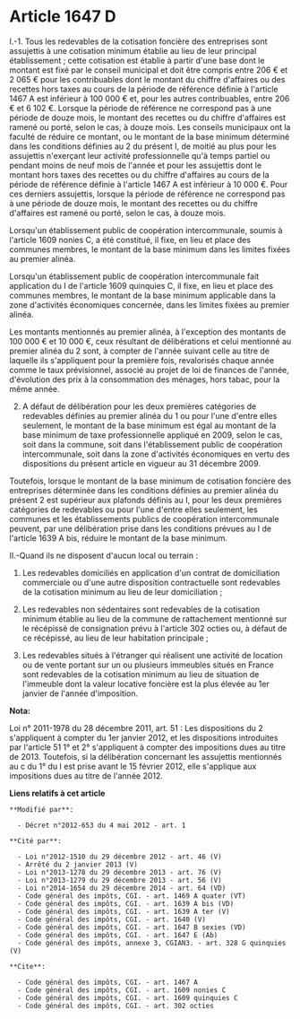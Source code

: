 # Article 1647 D

I.-1. Tous les redevables de la cotisation foncière des entreprises sont assujettis à une cotisation minimum établie au lieu
de leur principal établissement ; cette cotisation est établie à partir d'une base dont le montant est fixé par le conseil
municipal et doit être compris entre 206 € et 2 065 € pour les contribuables dont le montant du chiffre d'affaires ou des
recettes hors taxes au cours de la période de référence définie à l'article 1467 A est inférieur à 100 000 € et, pour les
autres contribuables, entre 206 € et 6 102 €. Lorsque la période de référence ne correspond pas à une période de douze mois,
le montant des recettes ou du chiffre d'affaires est ramené ou porté, selon le cas, à douze mois. Les conseils municipaux ont
la faculté de réduire ce montant, ou le montant de la base minimum déterminé dans les conditions définies au 2 du présent I,
de moitié au plus pour les assujettis n'exerçant leur activité professionnelle qu'à temps partiel ou pendant moins de neuf
mois de l'année et pour les assujettis dont le montant hors taxes des recettes ou du chiffre d'affaires au cours de la
période de référence définie à l'article 1467 A est inférieur à 10 000 €. Pour ces derniers assujettis, lorsque la période de
référence ne correspond pas à une période de douze mois, le montant des recettes ou du chiffre d'affaires est ramené ou
porté, selon le cas, à douze mois. 

Lorsqu'un établissement public de coopération intercommunale, soumis à l'article 1609 nonies C, a été constitué, il fixe, en
lieu et place des communes membres, le montant de la base minimum dans les limites fixées au premier alinéa. 

Lorsqu'un établissement public de coopération intercommunale fait application du I de l'article 1609 quinquies C, il fixe, en
lieu et place des communes membres, le montant de la base minimum applicable dans la zone d'activités économiques concernée,
dans les limites fixées au premier alinéa. 

Les montants mentionnés au premier alinéa, à l'exception des montants de 100 000 € et 10 000 €, ceux résultant de
délibérations et celui mentionné au premier alinéa du 2 sont, à compter de l'année suivant celle au titre de laquelle ils
s'appliquent pour la première fois, revalorisés chaque année comme le taux prévisionnel, associé au projet de loi de finances
de l'année, d'évolution des prix à la consommation des ménages, hors tabac, pour la même année. 

2. A défaut de délibération pour les deux premières catégories de redevables définies au premier alinéa du 1 ou pour l'une
d'entre elles seulement, le montant de la base minimum est égal au montant de la base minimum de taxe professionnelle
appliqué en 2009, selon le cas, soit dans la commune, soit dans l'établissement public de coopération intercommunale, soit
dans la zone d'activités économiques en vertu des dispositions du présent article en vigueur au 31 décembre 2009. 

Toutefois, lorsque le montant de la base minimum de cotisation foncière des entreprises déterminée dans les conditions
définies au premier alinéa du présent 2 est supérieur aux plafonds définis au I, pour les deux premières catégories de
redevables ou pour l'une d'entre elles seulement, les communes et les établissements publics de coopération intercommunale
peuvent, par une délibération prise dans les conditions prévues au I de l'article 1639 A bis, réduire le montant de la base
minimum. 

II.-Quand ils ne disposent d'aucun local ou terrain : 

1. Les redevables domiciliés en application d'un contrat de domiciliation commerciale ou d'une autre disposition
contractuelle sont redevables de la cotisation minimum au lieu de leur domiciliation ; 

2. Les redevables non sédentaires sont redevables de la cotisation minimum établie au lieu de la commune de rattachement
mentionné sur le récépissé de consignation prévu à l'article 302 octies ou, à défaut de ce récépissé, au lieu de leur
habitation principale ; 

3. Les redevables situés à l'étranger qui réalisent une activité de location ou de vente portant sur un ou plusieurs
immeubles situés en France sont redevables de la cotisation minimum au lieu de situation de l'immeuble dont la valeur
locative foncière est la plus élevée au 1er janvier de l'année d'imposition.

**Nota:**

Loi n° 2011-1978 du 28 décembre 2011, art. 51 : Les dispositions du 2 s'appliquent à compter du 1er janvier 2012, et les
dispositions introduites par l'article 51 1° et 2° s'appliquent à compter des impositions dues au titre de 2013. Toutefois,
si la délibération concernant les assujettis mentionnés au c du 1° du I est prise avant le 15 février 2012, elle s'applique
aux impositions dues au titre de l'année 2012.

**Liens relatifs à cet article**

	**Modifié par**:

	  - Décret n°2012-653 du 4 mai 2012 - art. 1

	**Cité par**:

	  - Loi n°2012-1510 du 29 décembre 2012 - art. 46 (V)
	  - Arrêté du 2 janvier 2013 (V)
	  - Loi n°2013-1278 du 29 décembre 2013 - art. 76 (V)
	  - Loi n°2013-1279 du 29 décembre 2013 - art. 56 (V)
	  - Loi n°2014-1654 du 29 décembre 2014 - art. 64 (VD)
	  - Code général des impôts, CGI. - art. 1469 A quater (VT)
	  - Code général des impôts, CGI. - art. 1639 A bis (VD)
	  - Code général des impôts, CGI. - art. 1639 A ter (V)
	  - Code général des impôts, CGI. - art. 1640 (V)
	  - Code général des impôts, CGI. - art. 1647 B sexies (VD)
	  - Code général des impôts, CGI. - art. 1647 E (Ab)
	  - Code général des impôts, annexe 3, CGIAN3. - art. 328 G quinquies (V)

	**Cite**:

	  - Code général des impôts, CGI. - art. 1467 A
	  - Code général des impôts, CGI. - art. 1609 nonies C
	  - Code général des impôts, CGI. - art. 1609 quinquies C
	  - Code général des impôts, CGI. - art. 302 octies
